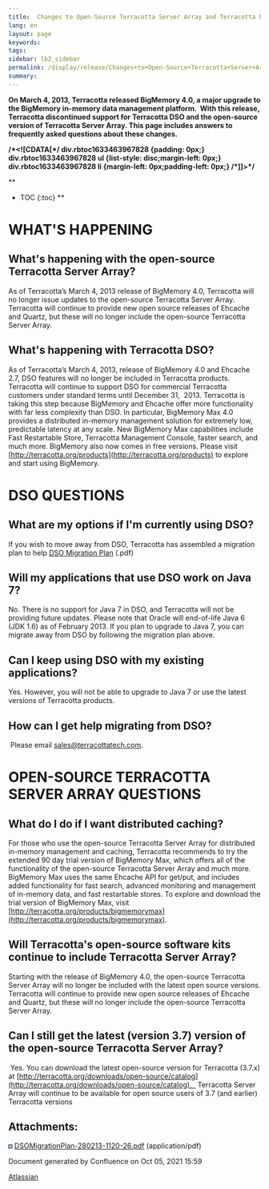 ```yaml
---
title:  Changes to Open-Source Terracotta Server Array and Terracotta DSO (FAQ)  
lang: en
layout: page
keywords:
tags:
sidebar: lb2_sidebar
permalink: /display/release/Changes+to+Open-Source+Terracotta+Server+Array+and+Terracotta+DSO+(FAQ)
summary:
---
```


**On March 4, 2013, Terracotta released BigMemory 4.0, a major upgrade to the BigMemory in-memory data management platform.  With this release, Terracotta discontinued support for Terracotta DSO and the open-source version of Terracotta Server Array. This page includes answers to frequently asked questions about these changes.**

**/\*<!\[CDATA\[\*/ div.rbtoc1633463967828 {padding: 0px;} div.rbtoc1633463967828 ul {list-style: disc;margin-left: 0px;} div.rbtoc1633463967828 li {margin-left: 0px;padding-left: 0px;} /\*\]\]>\*/**

**

* TOC
{:toc}
**

**WHAT'S HAPPENING**
====================

**What's happening with the open-source Terracotta Server Array?**
------------------------------------------------------------------

As of Terracotta’s March 4, 2013 release of BigMemory 4.0, Terracotta will no longer issue updates to the open-source Terracotta Server Array. Terracotta will continue to provide new open source releases of Ehcache and Quartz, but these will no longer include the open-source Terracotta Server Array.

What's happening with Terracotta DSO?
-------------------------------------

As of Terracotta’s March 4, 2013, release of BigMemory 4.0 and Ehcache 2.7, DSO features will no longer be included in Terracotta products. Terracotta will continue to support DSO for commercial Terracotta customers under standard terms until December 31,  2013. Terracotta is taking this step because BigMemory and Ehcache offer more functionality with far less complexity than DSO. In particular, BigMemory Max 4.0 provides a distributed in-memory management solution for extremely low, predictable latency at any scale. New BigMemory Max capabilities include Fast Restartable Store, Terracotta Management Console, faster search, and much more. BigMemory also now comes in free versions. Please visit [http://terracotta.org/products](http://terracotta.org/products) to explore and start using BigMemory.  
  

DSO QUESTIONS
=============

What are my options if I'm currently using DSO?
-----------------------------------------------

If you wish to move away from DSO, Terracotta has assembled a migration plan to help [DSO Migration Plan](/download/attachments/37129634/DSOMigrationPlan-280213-1120-26.pdf) (.pdf)

Will my applications that use DSO work on Java 7?
-------------------------------------------------

No. There is no support for Java 7 in DSO, and Terracotta will not be providing future updates. Please note that Oracle will end-of-life Java 6 (JDK 1.6) as of February 2013. If you plan to upgrade to Java 7, you can migrate away from DSO by following the migration plan above.

Can I keep using DSO with my existing applications?
---------------------------------------------------

Yes. However, you will not be able to upgrade to Java 7 or use the latest versions of Terracotta products.

How can I get help migrating from DSO?
--------------------------------------

 Please email [sales@terracottatech.com](mailto:sales@terracottatech.com).

OPEN-SOURCE TERRACOTTA SERVER ARRAY QUESTIONS
=============================================

What do I do if I want distributed caching?
-------------------------------------------

For those who use the open-source Terracotta Server Array for distributed in-memory management and caching, Terracotta recommends to try the extended 90 day trial version of BigMemory Max, which offers all of the functionality of the open-source Terracotta Server Array and much more. BigMemory Max uses the same Ehcache API for get/put, and includes added functionality for fast search, advanced monitoring and management of in-memory data, and fast restartable stores. To explore and download the trial version of BigMemory Max, visit [http://terracotta.org/products/bigmemorymax](http://terracotta.org/products/bigmemorymax).

Will Terracotta's open-source software kits continue to include Terracotta Server Array?
----------------------------------------------------------------------------------------

Starting with the release of BigMemory 4.0, the open-source Terracotta Server Array will no longer be included with the latest open source versions. Terracotta will continue to provide new open source releases of Ehcache and Quartz, but these will no longer include the open-source Terracotta Server Array.

Can I still get the latest (version 3.7) version of the open-source Terracotta Server Array?
--------------------------------------------------------------------------------------------

 Yes. You can download the latest open-source version for Terracotta (3.7.x) at [http://terracotta.org/downloads/open-source/catalog](http://terracotta.org/downloads/open-source/catalog).   Terracotta Server Array will continue to be available for open source users of 3.7 (and earlier) Terracotta versions  
  

Attachments:
------------

![](images/icons/bullet_blue.gif) [DSOMigrationPlan-280213-1120-26.pdf](/download/attachments/37129634/DSOMigrationPlan-280213-1120-26.pdf) (application/pdf)  

Document generated by Confluence on Oct 05, 2021 15:59

[Atlassian](http://www.atlassian.com/)
